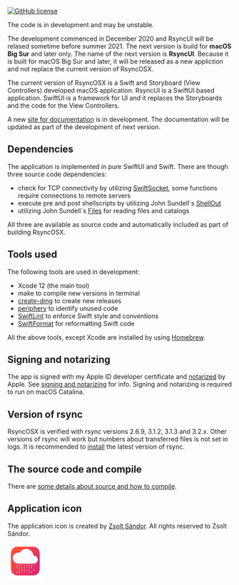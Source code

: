 [![GitHub license](https://img.shields.io/github/license/rsyncOSX/RsyncOSX)](https://github.com/rsyncOSX/RsyncSwiftUI/blob/master/Licence.MD)

The code is in development and may be unstable.

The development commenced in December 2020 and RsyncUI will be relased sometime before summer 2021. The next version is build for **macOS Big Sur** and later only. The name of the next version is **RsyncUI**. Because it is built for macOS Big Sur and later, it will be released as a new appliction and not replace the current version of RsyncOSX.

The current version of RsyncOSX is a Swift and Storyboard (View Controllers) developed macOS application. RsyncUI is a SwiftUI based application. SwiftUI is a framework for UI and it replaces the Storyboards and the code for the View Controllers.

A new [site for documentation](https://rsyncui.netlify.app) is in development. The documentation will be updated as part of the development of next version.

## Dependencies

The application is implemented in pure SwiftUI and Swift. There are though three source code dependencies:

- check for TCP connectivity by utilizing [SwiftSocket](https://github.com/swiftsocket/SwiftSocket), some functions require connections to remote servers
- execute pre and post shellscripts by utilizing John Sundell´s [ShellOut](https://github.com/JohnSundell/ShellOut)
- utilizing John Sundell´s [Files](https://github.com/JohnSundell/Files) for reading files and catalogs

All three are available as source code and automatically included as part of building RsyncOSX.

## Tools used

The following tools are used in development:

- Xcode 12 (the main tool)
- make to compile new versions in terminal
- [create-dmg](https://github.com/sindresorhus/create-dmg) to create new releases
- [periphery](https://github.com/peripheryapp/periphery) to identify unused code
- [SwiftLint](https://github.com/realm/SwiftLint) to enforce Swift style and conventions
- [SwiftFormat](https://github.com/nicklockwood/SwiftFormat) for reformatting Swift code

All the above tools, except Xcode are installed by using [Homebrew](https://brew.sh/).

## Signing and notarizing

The app is signed with my Apple ID developer certificate and [notarized](https://support.apple.com/en-us/HT202491) by Apple. See [signing and notarizing](https://rsyncosx.netlify.app/post/notarized/) for info. Signing and notarizing is required to run on macOS Catalina.

## Version of rsync

RsyncOSX is verified with rsync versions 2.6.9, 3.1.2, 3.1.3 and 3.2.x. Other versions of rsync will work but numbers about transferred files is not set in logs. It is recommended to [install](https://rsyncosx.netlify.app/post/rsync/) the latest version of rsync.

## The source code and compile

There are [some details about source and how to compile](https://rsyncosx.netlify.app/post/compile/).

## Application icon

The application icon is created by [Zsolt Sándor](https://github.com/graphis). All rights reserved to Zsolt Sándor.

![](icon/rsyncosx.png)
